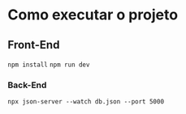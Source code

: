 # Como executar o projeto

## Front-End
```npm install```
```npm run dev```

### Back-End

```npx json-server --watch db.json --port 5000 ```
